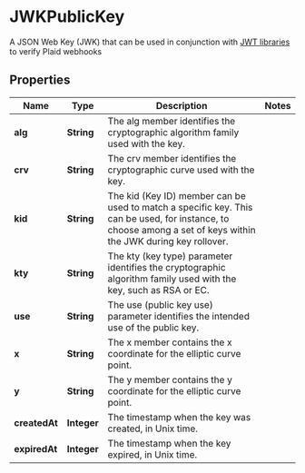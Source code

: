 

# JWKPublicKey

A JSON Web Key (JWK) that can be used in conjunction with [JWT libraries](https://jwt.io/#libraries-io) to verify Plaid webhooks

## Properties

| Name | Type | Description | Notes |
|------------ | ------------- | ------------- | -------------|
|**alg** | **String** | The alg member identifies the cryptographic algorithm family used with the key. |  |
|**crv** | **String** | The crv member identifies the cryptographic curve used with the key. |  |
|**kid** | **String** | The kid (Key ID) member can be used to match a specific key. This can be used, for instance, to choose among a set of keys within the JWK during key rollover. |  |
|**kty** | **String** | The kty (key type) parameter identifies the cryptographic algorithm family used with the key, such as RSA or EC. |  |
|**use** | **String** | The use (public key use) parameter identifies the intended use of the public key. |  |
|**x** | **String** | The x member contains the x coordinate for the elliptic curve point. |  |
|**y** | **String** | The y member contains the y coordinate for the elliptic curve point. |  |
|**createdAt** | **Integer** | The timestamp when the key was created, in Unix time. |  |
|**expiredAt** | **Integer** | The timestamp when the key expired, in Unix time. |  |



